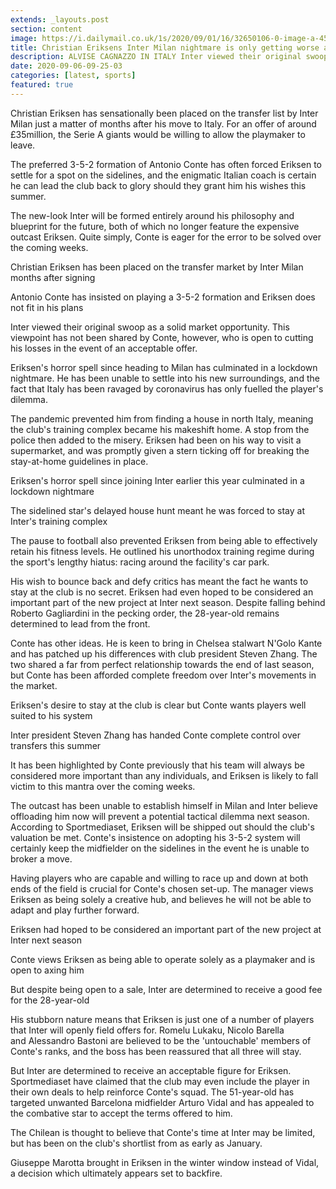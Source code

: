 ```yaml
---
extends: _layouts.post
section: content
image: https://i.dailymail.co.uk/1s/2020/09/01/16/32650106-0-image-a-45_1598974044259.jpg 
title: Christian Eriksens Inter Milan nightmare is only getting worse as he is put up for sale 
description: ALVISE CAGNAZZO IN ITALY Inter viewed their original swoop as a solid market opportunity. This viewpoint has not been shared by Conte, however, who is open to cutting his losses. 
date: 2020-09-06-09-25-03 
categories: [latest, sports] 
featured: true 
--- 
```

Christian Eriksen has sensationally been placed on the transfer list by Inter Milan just a matter of months after his move to Italy. For an offer of around £35million, the Serie A giants would be willing to allow the playmaker to leave.

The preferred 3-5-2 formation of Antonio Conte has often forced Eriksen to settle for a spot on the sidelines, and the enigmatic Italian coach is certain he can lead the club back to glory should they grant him his wishes this summer.

The new-look Inter will be formed entirely around his philosophy and blueprint for the future, both of which no longer feature the expensive outcast Eriksen. Quite simply, Conte is eager for the error to be solved over the coming weeks.

Christian Eriksen has been placed on the transfer market by Inter Milan months after signing

Antonio Conte has insisted on playing a 3-5-2 formation and Eriksen does not fit in his plans

Inter viewed their original swoop as a solid market opportunity. This viewpoint has not been shared by Conte, however, who is open to cutting his losses in the event of an acceptable offer. 

Eriksen's horror spell since heading to Milan has culminated in a lockdown nightmare. He has been unable to settle into his new surroundings, and the fact that Italy has been ravaged by coronavirus has only fuelled the player's dilemma.  

The pandemic prevented him from finding a house in north Italy, meaning the club's training complex became his makeshift home. A stop from the police then added to the misery. Eriksen had been on his way to visit a supermarket, and was promptly given a stern ticking off for breaking the stay-at-home guidelines in place.

Eriksen's horror spell since joining Inter earlier this year culminated in a lockdown nightmare

The sidelined star's delayed house hunt meant he was forced to stay at Inter's training complex

The pause to football also prevented Eriksen from being able to effectively retain his fitness levels. He outlined his unorthodox training regime during the sport's lengthy hiatus: racing around the facility's car park.  

His wish to bounce back and defy critics has meant the fact he wants to stay at the club is no secret. Eriksen had even hoped to be considered an important part of the new project at Inter next season. Despite falling behind Roberto Gagliardini in the pecking order, the 28-year-old remains determined to lead from the front.

Conte has other ideas. He is keen to bring in Chelsea stalwart N'Golo Kante and has patched up his differences with club president Steven Zhang. The two shared a far from perfect relationship towards the end of last season, but Conte has been afforded complete freedom over Inter's movements in the market.

Eriksen's desire to stay at the club is clear but Conte wants players well suited to his system

Inter president Steven Zhang has handed Conte complete control over transfers this summer

It has been highlighted by Conte previously that his team will always be considered more important than any individuals, and Eriksen is likely to fall victim to this mantra over the coming weeks.

The outcast has been unable to establish himself in Milan and Inter believe offloading him now will prevent a potential tactical dilemma next season. According to Sportmediaset, Eriksen will be shipped out should the club's valuation be met. Conte's insistence on adopting his 3-5-2 system will certainly keep the midfielder on the sidelines in the event he is unable to broker a move.

Having players who are capable and willing to race up and down at both ends of the field is crucial for Conte's chosen set-up. The manager views Eriksen as being solely a creative hub, and believes he will not be able to adapt and play further forward. 

Eriksen had hoped to be considered an important part of the new project at Inter next season

Conte views Eriksen as being able to operate solely as a playmaker and is open to axing him

But despite being open to a sale, Inter are determined to receive a good fee for the 28-year-old

His stubborn nature means that Eriksen is just one of a number of players that Inter will openly field offers for. Romelu Lukaku, Nicolo Barella and Alessandro Bastoni are believed to be the 'untouchable' members of Conte's ranks, and the boss has been reassured that all three will stay. 

But Inter are determined to receive an acceptable figure for Eriksen. Sportmediaset have claimed that the club may even include the player in their own deals to help reinforce Conte's squad. The 51-year-old has targeted unwanted Barcelona midfielder Arturo Vidal and has appealed to the combative star to accept the terms offered to him. 

The Chilean is thought to believe that Conte's time at Inter may be limited, but has been on the club's shortlist from as early as January. 

Giuseppe Marotta brought in Eriksen in the winter window instead of Vidal, a decision which ultimately appears set to backfire. 

